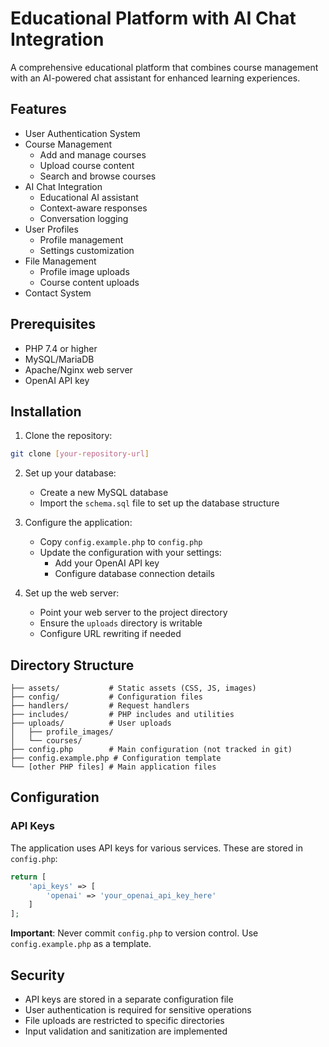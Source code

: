 # Educational Platform with AI Chat Integration

A comprehensive educational platform that combines course management with an AI-powered chat assistant for enhanced learning experiences.

## Features

- User Authentication System
- Course Management
  - Add and manage courses
  - Upload course content
  - Search and browse courses
- AI Chat Integration
  - Educational AI assistant
  - Context-aware responses
  - Conversation logging
- User Profiles
  - Profile management
  - Settings customization
- File Management
  - Profile image uploads
  - Course content uploads
- Contact System

## Prerequisites

- PHP 7.4 or higher
- MySQL/MariaDB
- Apache/Nginx web server
- OpenAI API key

## Installation

1. Clone the repository:

```bash
git clone [your-repository-url]
```

2. Set up your database:

   - Create a new MySQL database
   - Import the `schema.sql` file to set up the database structure

3. Configure the application:

   - Copy `config.example.php` to `config.php`
   - Update the configuration with your settings:
     - Add your OpenAI API key
     - Configure database connection details

4. Set up the web server:
   - Point your web server to the project directory
   - Ensure the `uploads` directory is writable
   - Configure URL rewriting if needed

## Directory Structure

```
├── assets/           # Static assets (CSS, JS, images)
├── config/           # Configuration files
├── handlers/         # Request handlers
├── includes/         # PHP includes and utilities
├── uploads/          # User uploads
│   ├── profile_images/
│   └── courses/
├── config.php        # Main configuration (not tracked in git)
├── config.example.php # Configuration template
└── [other PHP files] # Main application files
```

## Configuration

### API Keys

The application uses API keys for various services. These are stored in `config.php`:

```php
return [
    'api_keys' => [
        'openai' => 'your_openai_api_key_here'
    ]
];
```

**Important**: Never commit `config.php` to version control. Use `config.example.php` as a template.

## Security

- API keys are stored in a separate configuration file
- User authentication is required for sensitive operations
- File uploads are restricted to specific directories
- Input validation and sanitization are implemented
